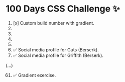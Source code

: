 # 100 Days CSS Challenge ✨

01. [x] Custom build number with gradient.
02. 
03.
04.
05.
06. ✅ Social media profile for Guts (Berserk).
06. ✅ Social media profile for Griffith (Berserk).

(...)

61. ✅ Gradient exercise. 

